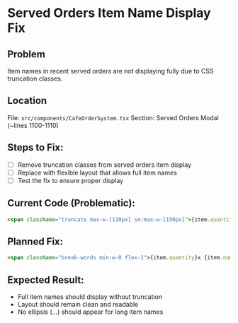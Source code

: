 # Served Orders Item Name Display Fix

## Problem
Item names in recent served orders are not displaying fully due to CSS truncation classes.

## Location
File: `src/components/CafeOrderSystem.tsx`
Section: Served Orders Modal (~lines 1100-1110)

## Steps to Fix:
- [ ] Remove truncation classes from served orders item display
- [ ] Replace with flexible layout that allows full item names
- [ ] Test the fix to ensure proper display

## Current Code (Problematic):
```jsx
<span className="truncate max-w-[120px] sm:max-w-[150px]">{item.quantity}x {item.name}</span>
```

## Planned Fix:
```jsx
<span className="break-words min-w-0 flex-1">{item.quantity}x {item.name}</span>
```

## Expected Result:
- Full item names should display without truncation
- Layout should remain clean and readable
- No ellipsis (...) should appear for long item names
